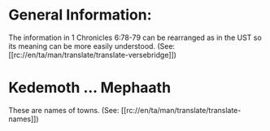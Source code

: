 # General Information:

The information in 1 Chronicles 6:78-79 can be rearranged as in the UST so its meaning can be more easily understood. (See: [[rc://en/ta/man/translate/translate-versebridge]])

# Kedemoth ... Mephaath

These are names of towns. (See: [[rc://en/ta/man/translate/translate-names]])

